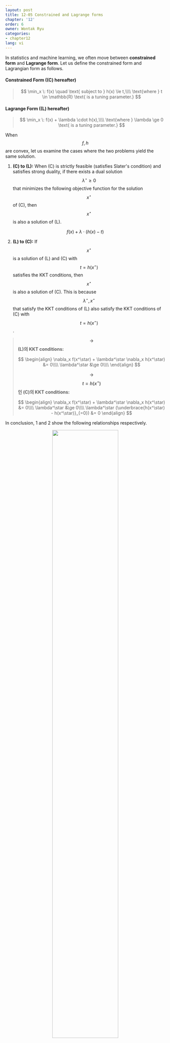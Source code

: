 ```yaml
---
layout: post
title: 12-05 Constrained and Lagrange forms
chapter: '12'
order: 6
owner: Wontak Ryu
categories:
- chapter12
lang: vi
---
```


<script type="text/x-mathjax-config">
MathJax.Hub.Config({
    displayAlign: "center"
});
</script>

In statistics and machine learning, we often move between **constrained form** and **Lagrange form**. Let us define the constrained form and Lagrangian form as follows.

#### Constrained Form ((C) hereafter)
>$$ 
>\min_x \: f(x) \quad \text{ subject to } h(x) \le t,\\\\
>\text{where } t \in \mathbb{R} \text{ is a tuning parameter.}
>$$

#### Lagrange Form ((L) hereafter)
>$$ 
>\min_x \: f(x) + \lambda \cdot h(x),\\\\
>\text{where } \lambda \ge 0 \text{ is a tuning parameter.}
>$$

When $$f, h$$ are convex, let us examine the cases where the two problems yield the same solution.

1. **(C) to (L):** When (C) is strictly feasible (satisfies Slater's condition) and satisfies strong duality, if there exists a dual solution $$\lambda^\star \ge 0$$ that minimizes the following objective function for the solution $$x^\star$$ of (C), then $$x^\star$$ is also a solution of (L). 

$$f(x) + \lambda \cdot (h(x) - t)$$
   
2. **(L) to (C):** If $$x^\star$$ is a solution of (L) and (C) with $$t = h(x^\star)$$ satisfies the KKT conditions, then $$x^\star$$ is also a solution of (C). This is because $$\lambda^\star, x^\star$$ that satisfy the KKT conditions of (L) also satisfy the KKT conditions of (C) with $$t = h(x^\star)$$.


>**$$\rightarrow$$ (L)의 KKT conditions:**
>
> $$
> \begin{align}
> \nabla_x f(x^\star) + \lambda^\star \nabla_x h(x^\star) &= 0\\\\
> \lambda^\star &\ge 0\\\\
> \end{align}
> $$
>
>
>**$$\rightarrow$$ $$t = h(x^\star)$$인 (C)의 KKT conditions:**
>
> $$
> \begin{align}
> \nabla_x f(x^\star) + \lambda^\star \nabla_x h(x^\star) &= 0\\\\
> \lambda^\star &\ge 0\\\\
> \lambda^\star (\underbrace{h(x^\star) - h(x^\star)}_{=0}) &= 0
> \end{align}
> $$


In conclusion, 1 and 2 show the following relationships respectively.


<figure class="image" style="align: center;">
<p align="center">
 <img src="{{ site.baseurl }}/img/chapter_img/chapter12/conclusion.png" alt="" width="70%" height="70%">
 <figcaption style="text-align: center;">[Fig1] Conclusion [3]</figcaption>
</p>
</figure>


So, under what circumstances do (C) and (L) show perfect equivalence?<br/>
For example, when $$h(x) \ge 0$$ (such as norm), $$t = 0$$, and $$\lambda = \infty$$, perfect equivalence is shown. Due to the given conditions, the constraint in (C) becomes $$h(x) = 0$$, and by setting $$\lambda$$ to $$\infty$$, (L) also imposes the same constraint ($$h(x) = 0$$). 